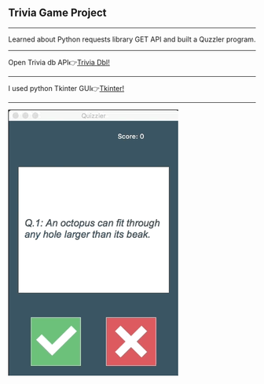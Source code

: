 <h2>Trivia Game Project</h2>
<hr>
<p>Learned about Python requests library GET API and built a Quzzler program.</p>
<hr>
<span>Open Trivia db API👉<span><a href='https://opentdb.com/'>Trivia DbI!</a> 
<hr>
<span>I used python Tkinter GUI👉<span><a href='https://docs.python.org/3/library/tkinter.html'>Tkinter!</a> 
<hr>

<img src='quizzler.gif' alt="Quiz Game"/>
